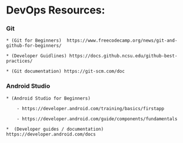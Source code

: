 # DevOps Resources: 

### Git

    * (Git for Beginners)  https://www.freecodecamp.org/news/git-and-github-for-beginners/ 

    * (Developer Guidlines) https://docs.github.ncsu.edu/github-best-practices/

    * (Git documentation) https://git-scm.com/doc 

### Android Studio

    * (Android Studio for Beginners) 

        - https://developer.android.com/training/basics/firstapp 
        
        - https://developer.android.com/guide/components/fundamentals 

    *  (Developer guides / documentation) https://developer.android.com/docs 
